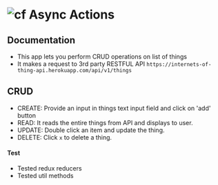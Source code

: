![cf](http://i.imgur.com/7v5ASc8.png) Async Actions
===

## Documentation
* This app lets you perform CRUD operations on list of things
* It makes a request to 3rd party RESTFUL API ``` https://internets-of-thing-api.herokuapp.com/api/v1/things ```
## CRUD
* CREATE: Provide an input in things text input field and click on 'add' button
* READ: It reads the entire things from API and displays to user.
* UPDATE: Double click an item and update the thing.
* DELETE: Click ``` x ``` to delete a thing.
#### Test
  * Tested redux reducers 
  * Tested util methods